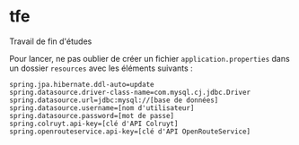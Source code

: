 # tfe
Travail de fin d'études

Pour lancer, ne pas oublier de créer un fichier `application.properties` dans un dossier `resources` avec les éléments suivants :
```
spring.jpa.hibernate.ddl-auto=update
spring.datasource.driver-class-name=com.mysql.cj.jdbc.Driver
spring.datasource.url=jdbc:mysql://[base de données]
spring.datasource.username=[nom d'utilisateur]
spring.datasource.password=[mot de passe]
spring.colruyt.api-key=[clé d'API Colruyt]
spring.openrouteservice.api-key=[clé d'API OpenRouteService]
```
